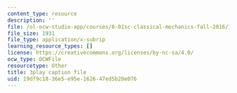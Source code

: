 ```yaml
---
content_type: resource
description: ''
file: /ol-ocw-studio-app/courses/8-01sc-classical-mechanics-fall-2016/19df9c1836e5e95e162647ed5b28e076_vUg50UI1aqs.srt
file_size: 1931
file_type: application/x-subrip
learning_resource_types: []
license: https://creativecommons.org/licenses/by-nc-sa/4.0/
ocw_type: OCWFile
resourcetype: Other
title: 3play caption file
uid: 19df9c18-36e5-e95e-1626-47ed5b28e076
---
```


